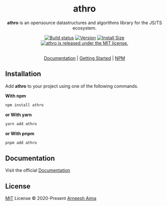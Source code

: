 
<h1 align="center">
athro
</h1>

<p align="center">
<b>athro</b> is an opensource datastructures and algorithms library for the JS/TS ecosystem.
<p>


<div align="center">
	<a href="https://github.com/arneesh/athro/actions"><img src="https://github.com/arneesh/athro/workflows/CI/badge.svg?branch=master" alt="Build status"></a>
    <a href="https://img.shields.io/npm/v/athro"><img src="https://img.shields.io/npm/v/athro" alt="Version"></a>
	<a href="https://packagephobia.now.sh/result?p=athro"><img src="https://badgen.net/packagephobia/install/athro" alt="Install Size"></a>
	<a href="https://github.com/arneesh/athro/blob/master/LICENSE.md">
    <img src="https://img.shields.io/badge/license-MIT-blue.svg" alt="athro is released under the MIT license." /></a>
</div>

<br/>

<p align="center">
 <a href="https://athro-docs.vercel.app" target="_blank">Documentation</a> | <a href="https://athro-docs.vercel.app" target="_blank">Getting Started</a> | <a href="https://www.npmjs.com/package/athro" target="_blank">NPM</a>
</p>



## Installation

Add **athro** to your project using one of the following commands. 

**With npm**
```bash
npm install athro
```

**or With yarn**
```bash
yarn add athro
```

**or With pnpm**
```bash
pnpm add athro
```

## Documentation

Visit the official <a href="https://athro-docs.vercel.app" target="_blank">Documentation</a>


## License

[MIT](./LICENSE) License © 2020-Present [Arneesh Aima](https://github.com/arneesh)
